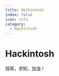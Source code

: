 ```yaml
---
title: Hackintosh
index: false
icon: info
category:
  - Hackintosh
---
```


# Hackintosh

探索，求知，加油！
